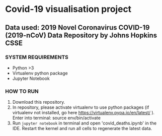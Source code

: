 # Covid-19 visualisation project
## Data used: 2019 Novel Coronavirus COVID-19 (2019-nCoV) Data Repository by Johns Hopkins CSSE

### SYSTEM REQUIREMENTS
* Python >3
* Virtualenv python package
* Jupyter Notebook


### HOW TO RUN
1. Download this repository.
2. In repository, please activate virtualenv to use python packages (if virtualenv not installed, go here https://virtualenv.pypa.io/en/latest/ ). Enter into terminal:
    source env/bin/activate
3. Run `jupyter notebook` in terminal and open 'covid_deaths.ipynb' in the IDE. Restart the kernel and run all cells to regenerate the latest data.


